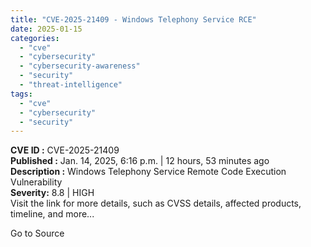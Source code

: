 ```yaml
---
title: "CVE-2025-21409 - Windows Telephony Service RCE"
date: 2025-01-15
categories: 
  - "cve"
  - "cybersecurity"
  - "cybersecurity-awareness"
  - "security"
  - "threat-intelligence"
tags: 
  - "cve"
  - "cybersecurity"
  - "security"
---
```


**CVE ID :** CVE-2025-21409  
**Published :** Jan. 14, 2025, 6:16 p.m. | 12 hours, 53 minutes ago  
**Description :** Windows Telephony Service Remote Code Execution Vulnerability  
**Severity:** 8.8 | HIGH  
Visit the link for more details, such as CVSS details, affected products, timeline, and more...

Go to Source
